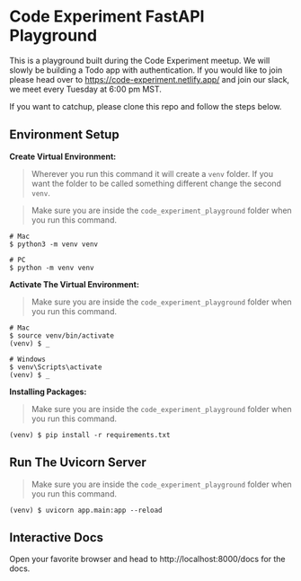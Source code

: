 # Code Experiment FastAPI Playground

This is a playground built during the Code Experiment meetup.  We will slowly be building a Todo app with authentication.  If you would like to join please head over to https://code-experiment.netlify.app/ and join our slack, we meet every Tuesday at 6:00 pm MST.

If you want to catchup, please clone this repo and follow the steps below.

## Environment Setup

**Create Virtual Environment:**
> Wherever you run this command it will create a `venv` folder.  If you want the folder to be called something different change the second `venv`.

> Make sure you are inside the `code_experiment_playground` folder when you run this command.
```
# Mac
$ python3 -m venv venv

# PC
$ python -m venv venv
```


**Activate The Virtual Environment:**
> Make sure you are inside the `code_experiment_playground` folder when you run this command.
```
# Mac
$ source venv/bin/activate
(venv) $ _

# Windows
$ venv\Scripts\activate
(venv) $ _
```


**Installing Packages:**
> Make sure you are inside the `code_experiment_playground` folder when you run this command.
```
(venv) $ pip install -r requirements.txt
```

## Run The Uvicorn Server
> Make sure you are inside the `code_experiment_playground` folder when you run this command.
```
(venv) $ uvicorn app.main:app --reload
```

## Interactive Docs
Open your favorite browser and head to http://localhost:8000/docs for the docs.